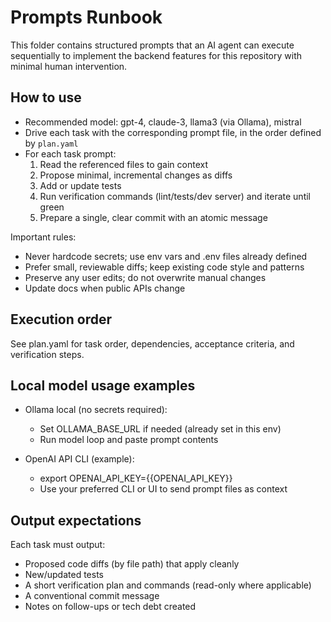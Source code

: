 # Prompts Runbook

This folder contains structured prompts that an AI agent can execute sequentially to implement the backend features for this repository with minimal human intervention.

## How to use

- Recommended model: gpt-4, claude-3, llama3 (via Ollama), mistral
- Drive each task with the corresponding prompt file, in the order defined by `plan.yaml`
- For each task prompt:
  1) Read the referenced files to gain context
  2) Propose minimal, incremental changes as diffs
  3) Add or update tests
  4) Run verification commands (lint/tests/dev server) and iterate until green
  5) Prepare a single, clear commit with an atomic message

Important rules:
- Never hardcode secrets; use env vars and .env files already defined
- Prefer small, reviewable diffs; keep existing code style and patterns
- Preserve any user edits; do not overwrite manual changes
- Update docs when public APIs change

## Execution order

See plan.yaml for task order, dependencies, acceptance criteria, and verification steps.

## Local model usage examples

- Ollama local (no secrets required):
  - Set OLLAMA_BASE_URL if needed (already set in this env)
  - Run model loop and paste prompt contents

- OpenAI API CLI (example):
  - export OPENAI_API_KEY={{OPENAI_API_KEY}}
  - Use your preferred CLI or UI to send prompt files as context

## Output expectations

Each task must output:
- Proposed code diffs (by file path) that apply cleanly
- New/updated tests
- A short verification plan and commands (read-only where applicable)
- A conventional commit message
- Notes on follow-ups or tech debt created

